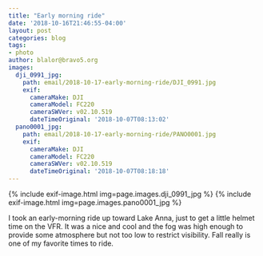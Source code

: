 ```yaml
---
title: "Early morning ride"
date: '2018-10-16T21:46:55-04:00'
layout: post
categories: blog
tags:
- photo
author: blalor@bravo5.org
images:
  dji_0991_jpg:
    path: email/2018-10-17-early-morning-ride/DJI_0991.jpg
    exif:
      cameraMake: DJI
      cameraModel: FC220
      cameraSWVer: v02.10.519
      dateTimeOriginal: '2018-10-07T08:13:02'
  pano0001_jpg:
    path: email/2018-10-17-early-morning-ride/PANO0001.jpg
    exif:
      cameraMake: DJI
      cameraModel: FC220
      cameraSWVer: v02.10.519
      dateTimeOriginal: '2018-10-07T08:18:18'
---
```


{% include exif-image.html img=page.images.dji_0991_jpg %}
{% include exif-image.html img=page.images.pano0001_jpg %}

I took an early-morning ride up toward Lake Anna, just to get a little helmet time on the VFR.  It was a nice and cool and the fog was high enough to provide some atmosphere but not too low to restrict visibility.  Fall really is one of my favorite times to ride.



